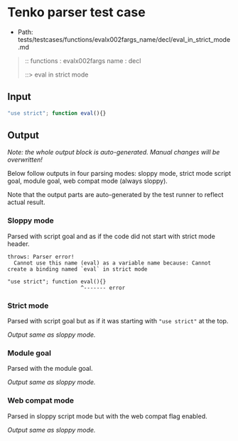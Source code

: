 # Tenko parser test case

- Path: tests/testcases/functions/evalx002fargs_name/decl/eval_in_strict_mode.md

> :: functions : evalx002fargs name : decl
>
> ::> eval in strict mode

## Input

`````js
"use strict"; function eval(){}
`````

## Output

_Note: the whole output block is auto-generated. Manual changes will be overwritten!_

Below follow outputs in four parsing modes: sloppy mode, strict mode script goal, module goal, web compat mode (always sloppy).

Note that the output parts are auto-generated by the test runner to reflect actual result.

### Sloppy mode

Parsed with script goal and as if the code did not start with strict mode header.

`````
throws: Parser error!
  Cannot use this name (eval) as a variable name because: Cannot create a binding named `eval` in strict mode

"use strict"; function eval(){}
                       ^------- error
`````

### Strict mode

Parsed with script goal but as if it was starting with `"use strict"` at the top.

_Output same as sloppy mode._

### Module goal

Parsed with the module goal.

_Output same as sloppy mode._

### Web compat mode

Parsed in sloppy script mode but with the web compat flag enabled.

_Output same as sloppy mode._
